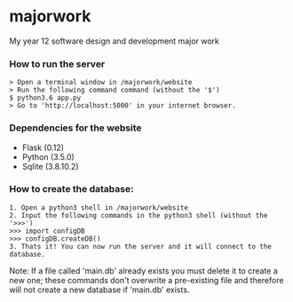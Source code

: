 # majorwork
My year 12 software design and development major work

### How to run the server
    > Open a terminal window in /majorwork/website
    > Run the following command command (without the '$')
    $ python3.6 app.py
    > Go to 'http://localhost:5000' in your internet browser.


### Dependencies for the website
* Flask (0.12)
* Python (3.5.0)
* Sqlite (3.8.10.2)


### How to create the database:        
    1. Open a python3 shell in /majorwork/website
    2. Input the following commands in the python3 shell (without the '>>>')
    >>> import configDB
    >>> configDB.createDB()
    3. Thats it! You can now run the server and it will connect to the database.
  Note: If a file called 'main.db' already exists you must delete it to create a new one; these commands don't overwrite a pre-existing file and therefore will not create a new database if 'main.db' exists.

